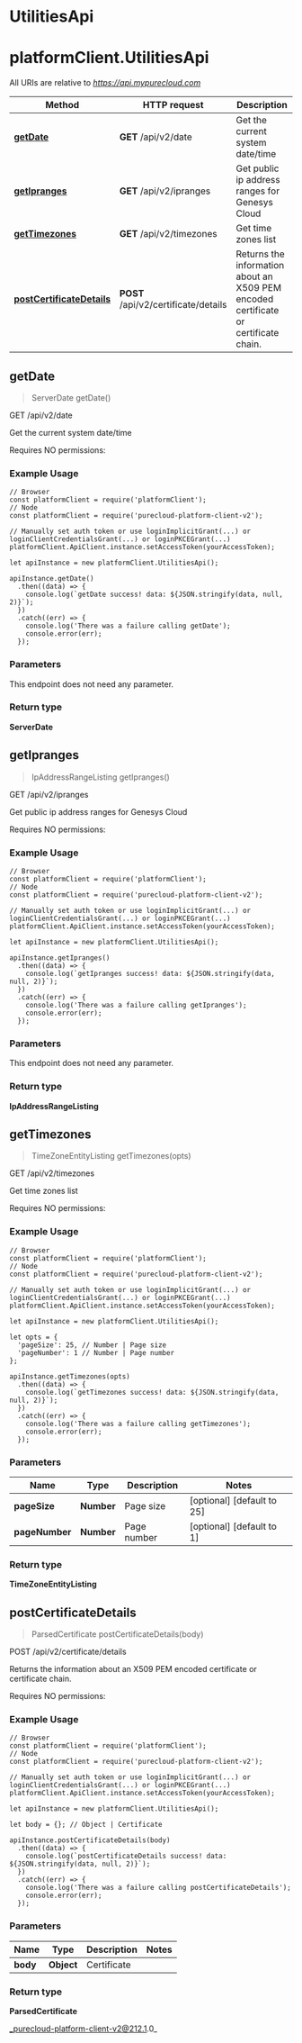 # UtilitiesApi

# platformClient.UtilitiesApi

All URIs are relative to *https://api.mypurecloud.com*

| Method | HTTP request | Description |
| ------------- | ------------- | ------------- |
[**getDate**](UtilitiesApi#getDate) | **GET** /api/v2/date | Get the current system date/time
[**getIpranges**](UtilitiesApi#getIpranges) | **GET** /api/v2/ipranges | Get public ip address ranges for Genesys Cloud
[**getTimezones**](UtilitiesApi#getTimezones) | **GET** /api/v2/timezones | Get time zones list
[**postCertificateDetails**](UtilitiesApi#postCertificateDetails) | **POST** /api/v2/certificate/details | Returns the information about an X509 PEM encoded certificate or certificate chain.



## getDate

> ServerDate getDate()


GET /api/v2/date

Get the current system date/time

Requires NO permissions:

### Example Usage

```{"language":"javascript"}
// Browser
const platformClient = require('platformClient');
// Node
const platformClient = require('purecloud-platform-client-v2');

// Manually set auth token or use loginImplicitGrant(...) or loginClientCredentialsGrant(...) or loginPKCEGrant(...)
platformClient.ApiClient.instance.setAccessToken(yourAccessToken);

let apiInstance = new platformClient.UtilitiesApi();

apiInstance.getDate()
  .then((data) => {
    console.log(`getDate success! data: ${JSON.stringify(data, null, 2)}`);
  })
  .catch((err) => {
    console.log('There was a failure calling getDate');
    console.error(err);
  });
```

### Parameters

This endpoint does not need any parameter.

### Return type

**ServerDate**


## getIpranges

> IpAddressRangeListing getIpranges()


GET /api/v2/ipranges

Get public ip address ranges for Genesys Cloud

Requires NO permissions:

### Example Usage

```{"language":"javascript"}
// Browser
const platformClient = require('platformClient');
// Node
const platformClient = require('purecloud-platform-client-v2');

// Manually set auth token or use loginImplicitGrant(...) or loginClientCredentialsGrant(...) or loginPKCEGrant(...)
platformClient.ApiClient.instance.setAccessToken(yourAccessToken);

let apiInstance = new platformClient.UtilitiesApi();

apiInstance.getIpranges()
  .then((data) => {
    console.log(`getIpranges success! data: ${JSON.stringify(data, null, 2)}`);
  })
  .catch((err) => {
    console.log('There was a failure calling getIpranges');
    console.error(err);
  });
```

### Parameters

This endpoint does not need any parameter.

### Return type

**IpAddressRangeListing**


## getTimezones

> TimeZoneEntityListing getTimezones(opts)


GET /api/v2/timezones

Get time zones list

Requires NO permissions:

### Example Usage

```{"language":"javascript"}
// Browser
const platformClient = require('platformClient');
// Node
const platformClient = require('purecloud-platform-client-v2');

// Manually set auth token or use loginImplicitGrant(...) or loginClientCredentialsGrant(...) or loginPKCEGrant(...)
platformClient.ApiClient.instance.setAccessToken(yourAccessToken);

let apiInstance = new platformClient.UtilitiesApi();

let opts = { 
  'pageSize': 25, // Number | Page size
  'pageNumber': 1 // Number | Page number
};

apiInstance.getTimezones(opts)
  .then((data) => {
    console.log(`getTimezones success! data: ${JSON.stringify(data, null, 2)}`);
  })
  .catch((err) => {
    console.log('There was a failure calling getTimezones');
    console.error(err);
  });
```

### Parameters


| Name | Type | Description  | Notes |
| ------------- | ------------- | ------------- | ------------- |
 **pageSize** | **Number** | Page size | [optional] [default to 25] |
 **pageNumber** | **Number** | Page number | [optional] [default to 1] |

### Return type

**TimeZoneEntityListing**


## postCertificateDetails

> ParsedCertificate postCertificateDetails(body)


POST /api/v2/certificate/details

Returns the information about an X509 PEM encoded certificate or certificate chain.

Requires NO permissions:

### Example Usage

```{"language":"javascript"}
// Browser
const platformClient = require('platformClient');
// Node
const platformClient = require('purecloud-platform-client-v2');

// Manually set auth token or use loginImplicitGrant(...) or loginClientCredentialsGrant(...) or loginPKCEGrant(...)
platformClient.ApiClient.instance.setAccessToken(yourAccessToken);

let apiInstance = new platformClient.UtilitiesApi();

let body = {}; // Object | Certificate

apiInstance.postCertificateDetails(body)
  .then((data) => {
    console.log(`postCertificateDetails success! data: ${JSON.stringify(data, null, 2)}`);
  })
  .catch((err) => {
    console.log('There was a failure calling postCertificateDetails');
    console.error(err);
  });
```

### Parameters


| Name | Type | Description  | Notes |
| ------------- | ------------- | ------------- | ------------- |
 **body** | **Object** | Certificate |  |

### Return type

**ParsedCertificate**


_purecloud-platform-client-v2@212.1.0_

